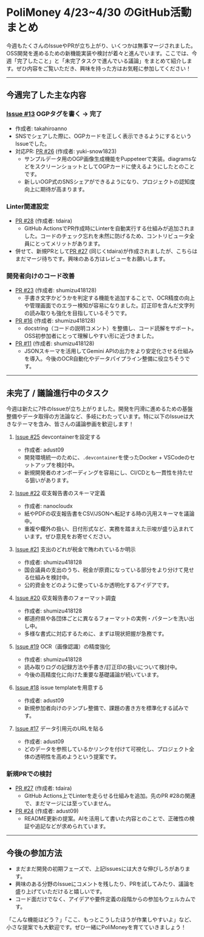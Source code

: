 # PoliMoney 4/23~4/30 のGitHub活動まとめ

今週もたくさんのIssueやPRが立ち上がり、いくつかは無事マージされました。OSS開発を進めるための新機能実装や検討が着々と進んでいます。ここでは、今週「完了したこと」と「未完了タスクで進んでいる議論」をまとめて紹介します。ぜひ内容をご覧いただき、興味を持った方はお気軽に参加してください！

---

## 今週完了した主な内容

### [Issue #13](https://github.com/digitaldemocracy2030/polimoney/issues/13) OGPタグを書く → 完了
- 作成者: takahiroanno  
- SNSでシェアした際に、OGPカードを正しく表示できるようにするというIssueでした。  
- 対応PR: [PR #26](https://github.com/digitaldemocracy2030/polimoney/pull/26) (作成者: yuki-snow1823)  
  - サンプルデータ用のOGP画像生成機能をPuppeteerで実装。diagramsなどをスクリーンショットとしてOGPカードに使えるようにしたとのことです。  
  - 新しいOGP式のSNSシェアができるようになり、プロジェクトの認知度向上に期待が高まります。

### Linter関連設定
- [PR #28](https://github.com/digitaldemocracy2030/polimoney/pull/28) (作成者: tdaira)  
  - GitHub ActionsでPR作成時にLinterを自動実行する仕組みが追加されました。コードのチェック忘れを未然に防げるため、コントリビュータ全員にとってメリットがあります。  
- 併せて、新規PRとして[PR #27](https://github.com/digitaldemocracy2030/polimoney/pull/27) (同じくtdaira)が作成されましたが、こちらはまだマージ待ちです。興味のある方はレビューをお願いします。

### 開発者向けのコード改善
- [PR #23](https://github.com/digitaldemocracy2030/polimoney/pull/23) (作成者: shumizu418128)  
  - 手書き文字かどうかを判定する機能を追加することで、OCR精度の向上や管理画面でのエラー検知が容易になりました。訂正印を含んだ文字列の読み取りも強化を目指しているそうです。  
- [PR #16](https://github.com/digitaldemocracy2030/polimoney/pull/16) (作成者: shumizu418128)  
  - docstring（コードの説明コメント）を整備し、コード読解をサポート。OSS初参加者にとって理解しやすい形に近づきました。  
- [PR #11](https://github.com/digitaldemocracy2030/polimoney/pull/11) (作成者: shumizu418128)  
  - JSONスキーマを活用してGemini APIの出力をより安定化させる仕組みを導入。今後のOCR自動化やデータパイプライン整備に役立ちそうです。

---

## 未完了 / 議論進行中のタスク

今週は新たに7件のIssueが立ち上がりました。開発を円滑に進めるための基盤整備やデータ取得の方法論など、多岐にわたっています。特に以下のIssueは大きなテーマを含み、皆さんの議論参画を歓迎します！

1. [Issue #25](https://github.com/digitaldemocracy2030/polimoney/issues/25) devcontainerを設定する  
   - 作成者: adust09  
   - 開発環境統一のために、`.devcontainer`を使ったDocker + VSCodeのセットアップを検討中。  
   - 新規開発者のオンボーディングを容易にし、CI/CDとも一貫性を持たせる狙いがあります。

2. [Issue #22](https://github.com/digitaldemocracy2030/polimoney/issues/22) 収支報告書のスキーマ定義  
   - 作成者: nanocloudx  
   - 紙やPDFの収支報告書をCSV/JSONへ転記する時の汎用スキーマを議論中。  
   - 重複や欄外の扱い、日付形式など、実務を踏まえた示唆が盛り込まれています。ぜひ意見をお寄せください。

3. [Issue #21](https://github.com/digitaldemocracy2030/polimoney/issues/21) 支出のどれが税金で賄われているか明示  
   - 作成者: shumizu418128  
   - 国会議員の支出のうち、税金が原資になっている部分をより分けて見せる仕組みを検討中。  
   - 公的資金をどのように使っているか透明化するアイデアです。

4. [Issue #20](https://github.com/digitaldemocracy2030/polimoney/issues/20) 収支報告書のフォーマット調査  
   - 作成者: shumizu418128  
   - 都道府県や各団体ごとに異なるフォーマットの実例・パターンを洗い出し中。  
   - 多様な書式に対応するために、まずは現状把握が急務です。

5. [Issue #19](https://github.com/digitaldemocracy2030/polimoney/issues/19) OCR（画像認識）の精度強化  
   - 作成者: shumizu418128  
   - 読み取りログの記録方法や手書き/訂正印の扱いについて検討中。  
   - 今後の高精度化に向けた重要な基礎議論が続いています。

6. [Issue #18](https://github.com/digitaldemocracy2030/polimoney/issues/18) issue templateを用意する  
   - 作成者: adust09  
   - 新規参加者向けのテンプレ整備で、課題の書き方を標準化する試みです。

7. [Issue #17](https://github.com/digitaldemocracy2030/polimoney/issues/17) データ引用元のURLを貼る  
   - 作成者: adust09  
   - どのデータを参照しているかリンクを付けて可視化し、プロジェクト全体の透明性を高めようという提案です。

### 新規PRでの検討
- [PR #27](https://github.com/digitaldemocracy2030/polimoney/pull/27) (作成者: tdaira)  
  - GitHub Actions上でLinterを走らせる仕組みを追加。先のPR #28の関連で、まだマージには至っていません。  
- [PR #24](https://github.com/digitaldemocracy2030/polimoney/pull/24) (作成者: adust09)  
  - README更新の提案。AIを活用して書いた内容とのことで、正確性の検証や追記などが求められています。

---

## 今後の参加方法

- まだまだ開発の初期フェーズで、上記Issuesには大きな伸びしろがあります。  
- 興味のある分野のIssueにコメントを残したり、PRを試してみたり、議論を盛り上げていただけると嬉しいです。  
- コード面だけでなく、アイデアや要件定義の段階からの参加もウェルカムです。

「こんな機能はどう？」「ここ、もっとこうしたほうが作業しやすいよ」など、小さな提案でも大歓迎です。ぜひ一緒にPoliMoneyを育てていきましょう！  